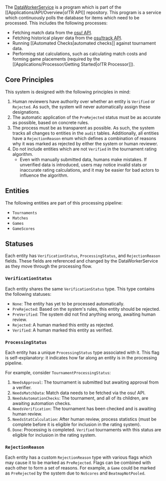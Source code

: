 The [DataWorkerService](https://github.com/osu-tournament-rating/otr-api/tree/master/DataWorkerService) is a program which is part of the [[Applications/API/Overview|o!TR API]] repository. This program is a service which continuously polls the database for items which need to be processed. This includes the following processes:

* Fetching match data from the [osu! API](https://osu.ppy.sh/docs/index.html).
* Fetching historical player data from the [osu!track API](https://github.com/Ameobea/osutrack-api).
* Running [[Automated Checks|automated checks]] against tournament data.
* Performing stat calculations, such as calculating match costs and forming game placements (required by the [[Applications/Processor/Getting Started|o!TR Processor]]).

## Core Principles

This system is designed with the following principles in mind:

1. Human reviewers have authority over whether an entity is `Verified` or `Rejected`. As such, the system will never automatically assign these designations.
2. The automatic application of the `PreRejected` status must be as accurate as possible, based on concrete rules.
3. The process must be as transparent as possible. As such, the system tracks all changes to entities in the `audit` tables. Additionally, all entities have a `RejectionReason` enum which defines a combination of reasons why it was marked as rejected by either the system or human reviewer.
4. Do not include entities which are not `Verified` in the tournament rating algorithm.
    * Even with manually submitted data, humans make mistakes. If unverified data is introduced, users may notice invalid stats or inaccurate rating calculations, and it may be easier for bad actors to influence the algorithm.

## Entities

The following entities are part of this processing pipeline:

* `Tournaments`
* `Matches`
* `Games`
* `GameScores`

## Statuses

Each entity has `VerificationStatus`, `ProcessingStatus`, and `RejectionReason` fields. These fields are referenced and changed by the DataWorkerService as they move through the processing flow.

### `VerificationStatus`

Each entity shares the same `VerificationStatus` type. This type contains the following statuses:

* `None`: The entity has yet to be processed automatically.
* `PreRejected`: Based on the system's rules, this entity should be rejected.
* `PreVerified`: The system did not find anything wrong, awaiting human review.
* `Rejected`: A human marked this entity as rejected.
* `Verified`: A human marked this entity as verified.

### `ProcessingStatus`

Each entity has a unique `ProcessingStatus` type associated with it. This flag is self-explanatory: it indicates how far along an entity is in the processing pipeline.

For example, consider `TournamentProcessingStatus`:

1. `NeedsApproval`: The tournament is submitted but awaiting approval from a verifier.
2. `NeedsMatchData`: Match data needs to be fetched via the osu! API.
3. `NeedsAutomationChecks`: The tournament, and all of its children, are awaiting automation checks.
4. `NeedsVerification`: The tournament has been checked and is awaiting human review.
5. `NeedsStatCalculation`: After human review, process statistics (must be complete before it is eligible for inclusion in the rating system).
6. `Done`: Processing is completed. `Verified` tournaments with this status are eligible for inclusion in the rating system.

### `RejectionReason`

Each entity has a custom `RejectionReason` type with various flags which may cause it to be marked as `PreRejected`. Flags can be combined with each other to form a set of reasons. For example, a `Game` could be marked as `PreRejected` by the system due to `NoScores` and `BeatmapNotPooled`.
